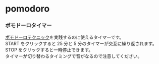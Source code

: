 # pomodoro

### ポモドーロタイマー

[ポモドーロテクニック](https://www.google.com/search?q=%E3%83%9D%E3%83%A2%E3%83%89%E3%83%BC%E3%83%AD%E3%83%86%E3%82%AF%E3%83%8B%E3%83%83%E3%82%AF)を実践するのに使えるタイマーです。  
START をクリックすると 25 分と 5 分のタイマーが交互に繰り返されます。  
STOP をクリックすると一時停止できます。  
タイマーが切り替わるタイミングで音がなるので注意してください。
